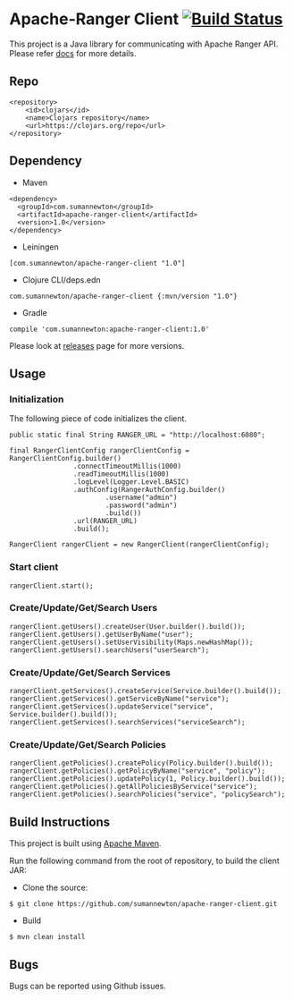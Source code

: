 # Apache-Ranger Client  [![Build Status](https://travis-ci.com/sumannewton/apache-ranger-client.svg?branch=master)](https://travis-ci.com/sumannewton/apache-ranger-client)
This project is a Java library for communicating with Apache Ranger API. Please refer [docs](https://cwiki.apache.org/confluence/display/RANGER/Index) for more details.

## Repo
```
<repository>
    <id>clojars</id>
    <name>Clojars repository</name>
    <url>https://clojars.org/repo</url>
</repository>
```
## Dependency

- Maven
```
<dependency>
  <groupId>com.sumannewton</groupId>
  <artifactId>apache-ranger-client</artifactId>
  <version>1.0</version>
</dependency>
```
- Leiningen
```
[com.sumannewton/apache-ranger-client "1.0"]
```
- Clojure CLI/deps.edn
```
com.sumannewton/apache-ranger-client {:mvn/version "1.0"}
```
- Gradle
```
compile 'com.sumannewton:apache-ranger-client:1.0'
```
Please look at [releases](https://github.com/sumannewton/apache-ranger-client/releases) page for more versions.

## Usage

### Initialization

The following piece of code initializes the client.

```
public static final String RANGER_URL = "http://localhost:6080";

final RangerClientConfig rangerClientConfig = RangerClientConfig.builder()
                .connectTimeoutMillis(1000)
                .readTimeoutMillis(1000)
                .logLevel(Logger.Level.BASIC)
                .authConfig(RangerAuthConfig.builder()
                        .username("admin")
                        .password("admin")
                        .build())
                .url(RANGER_URL)
                .build();

RangerClient rangerClient = new RangerClient(rangerClientConfig);
```

### Start client
```
rangerClient.start();
```

### Create/Update/Get/Search Users

```
rangerClient.getUsers().createUser(User.builder().build());
rangerClient.getUsers().getUserByName("user");
rangerClient.getUsers().setUserVisibility(Maps.newHashMap());
rangerClient.getUsers().searchUsers("userSearch");
```

### Create/Update/Get/Search Services

```
rangerClient.getServices().createService(Service.builder().build());
rangerClient.getServices().getServiceByName("service");
rangerClient.getServices().updateService("service", Service.builder().build());
rangerClient.getServices().searchServices("serviceSearch");
```

### Create/Update/Get/Search Policies

```
rangerClient.getPolicies().createPolicy(Policy.builder().build());
rangerClient.getPolicies().getPolicyByName("service", "policy");
rangerClient.getPolicies().updatePolicy(1, Policy.builder().build());
rangerClient.getPolicies().getAllPoliciesByService("service");
rangerClient.getPolicies().searchPolicies("service", "policySearch");
```

## Build Instructions

This project is built using [Apache Maven](http://maven.apache.org/).

Run the following command from the root of repository, to build the client JAR:
- Clone the source:
```
$ git clone https://github.com/sumannewton/apache-ranger-client.git
```
- Build
```
$ mvn clean install
```
## Bugs

Bugs can be reported using Github issues.

